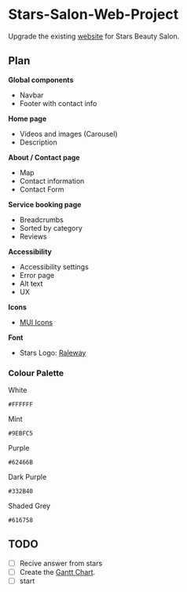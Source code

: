 # Stars-Salon-Web-Project

Upgrade the existing [website](https://stars.cityplym.ac.uk/) for Stars Beauty Salon.

## Plan

**Global components**
 - Navbar
 - Footer with contact info

**Home page**
 - Videos and images (Carousel)
 - Description
 
**About / Contact page**
 - Map
 - Contact information
 - Contact Form

**Service booking page**
 - Breadcrumbs
 - Sorted by category
 - Reviews

**Accessibility**
 - Accessibility settings
 - Error page
 - Alt text
 - UX

**Icons**
 - [MUI Icons](https://mui.com/material-ui/material-icons/)

**Font**
 - Stars Logo: [Raleway](https://fonts.google.com/specimen/Raleway)

### Colour Palette

White
```
#FFFFFF
```
Mint
```
#9EBFC5
```
Purple
```
#62466B
```
Dark Purple
```
#332B40
```
Shaded Grey
```
#616758
```

## TODO
- [ ] Recive answer from stars
- [ ] Create the [Gantt Chart](https://github.com/orgs/TLDPD-01/projects/2).
- [ ] start
